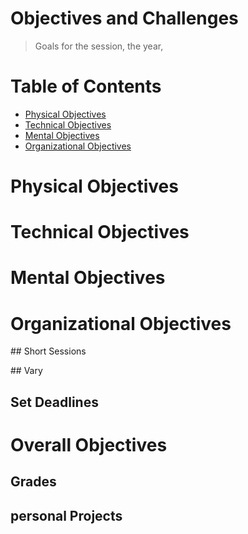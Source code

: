 # Objectives and Challenges

> Goals for the session, the year,

# Table of Contents

- [Physical Objectives](#physical-objectives)
- [Technical Objectives](#technical-objectives)
- [Mental Objectives](#mental-objectives)
- [Organizational Objectives](#organizational-objectives)

# Physical Objectives

# Technical Objectives

# Mental Objectives

# Organizational Objectives

## Short Sessions

## Vary

## Set Deadlines

# Overall Objectives

## Grades

## personal Projects